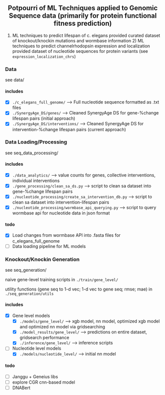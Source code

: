 <h2 align="center">Potpourri of ML Techniques applied to Genomic Sequence data (primarily  for protein functional fitness prediction)</h2>

1) ML techniques to predict lifespan of c. elegans provided curated dataset of knockout/knockin mutations and wormbase information 2) ML techniques to predict channelrhodopsin expression and localization provided dataset of nucleotide sequences for protein variants (see `expression_localization_chrs`)

### Data
see data/

#### includes
 - [x] `./c_elegans_full_genome/` --> Full nucleotide sequence formatted as .txt files
 - [x] `./SynergyAge_DS/genes/` --> Cleaned SynergyAge DS for gene-%change lifespan pairs (initial approach)
 - [x] `./SynergyAge_DS/interventions/` --> Cleaned SynergyAge DS for intervention-%change lifespan pairs (current approach)
 
### Data Loading/Processing
see seq_data_processing/

#### includes
 - [x] `./data_analytics/` --> value counts for genes, collective interventions, individual interventions
 - [x] `./gene_processing/clean_sa_ds.py` --> script to clean sa dataset into gene-%change lifespan pairs
 - [x] `./nucleotide_processing/create_sa_intervention_db.py` --> script to clean sa dataset into intervention-lifespan pairs
 - [x] `./nucleotide_processing/wormbase_api_querying.py` --> script to query wormbase api for nucleotide data in json format

#### todo
 - [x] Load changes from wormbase API into .fasta files for c_elegans_full_genome
 - [ ] Data loading pipeline for ML models
 
### Knockout/Knockin Generation
see seq_generation/

naive gene-level training scripts in `./train/gene_level/`

utility functions (gene seq to 1-d vec; 1-d vec to gene seq; rmse; mae) in `./seq_generation/utils`
#### includes
 - [x] Gene level models
   - [x] `./models/gene_level/` --> xgb model, nn model, optimized xgb model and optimized nn model via gridsearching
   - [x] `./model_results/gene_level/` --> predictions on entire dataset, gridsearch performance
   - [x] `./inference/gene_level/` --> inference scripts
   
 - [ ] Nucleotide level models
   - [x] `./models/nucleotide_level/` --> initial nn model
   
#### todo
 - [ ] Janggu + Geneius libs
 - [ ] explore CGR cnn-based model
 - [ ] DNABert 